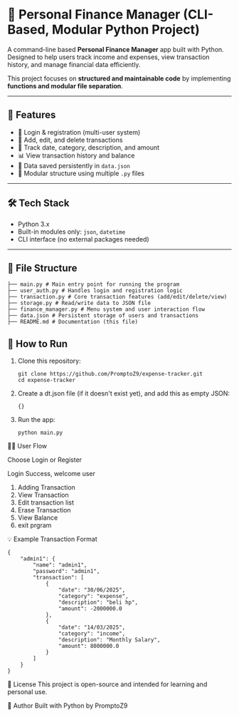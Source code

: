 # 💼 Personal Finance Manager (CLI-Based, Modular Python Project)

A command-line based **Personal Finance Manager** app built with Python.  
Designed to help users track income and expenses, view transaction history, and manage financial data efficiently.

This project focuses on **structured and maintainable code** by implementing **functions and modular file separation**.

---

## 🎯 Features

- 🔐 Login & registration (multi-user system)
- 🧾 Add, edit, and delete transactions
- 📅 Track date, category, description, and amount
- 📊 View transaction history and balance
- 💾 Data saved persistently in `data.json`
- 🧩 Modular structure using multiple `.py` files

---

## 🛠 Tech Stack

- Python 3.x
- Built-in modules only: `json`, `datetime`
- CLI interface (no external packages needed)

---

## 📂 File Structure
```
├── main.py # Main entry point for running the program
├── user_auth.py # Handles login and registration logic
├── transaction.py # Core transaction features (add/edit/delete/view)
├── storage.py # Read/write data to JSON file
├── finance_manager.py # Menu system and user interaction flow
├── data.json # Persistent storage of users and transactions
├── README.md # Documentation (this file)
```

## 🚀 How to Run
1. Clone this repository:
    ```
    git clone https://github.com/PromptoZ9/expense-tracker.git
    cd expense-tracker
    ```
2. Create a dt.json file (if it doesn't exist yet), and add this as empty JSON:
    ```
    {}
    ```
3. Run the app:
   ```
   python main.py
   ```

🧑‍💻 User Flow

Choose Login or Register

Login Success, welcome user
1. Adding Transaction        
2. View Transaction
3. Edit transaction list
4. Erase Transaction
5. View Balance
6. exit prgram

💡 Example Transaction Format
```
{
    "admin1": {
        "name": "admin1",
        "password": "admin1",
        "transaction": [
            {
                "date": "30/06/2025",
                "category": "expense",
                "description": "beli hp",
                "amount": -2000000.0
            },
            {
                "date": "14/03/2025",
                "category": "income",
                "description": "Monthly Salary",
                "amount": 8000000.0
            }
        ]
    }
}
```

📄 License This project is open-source and intended for learning and personal use.

🔗 Author Built with Python by PromptoZ9


